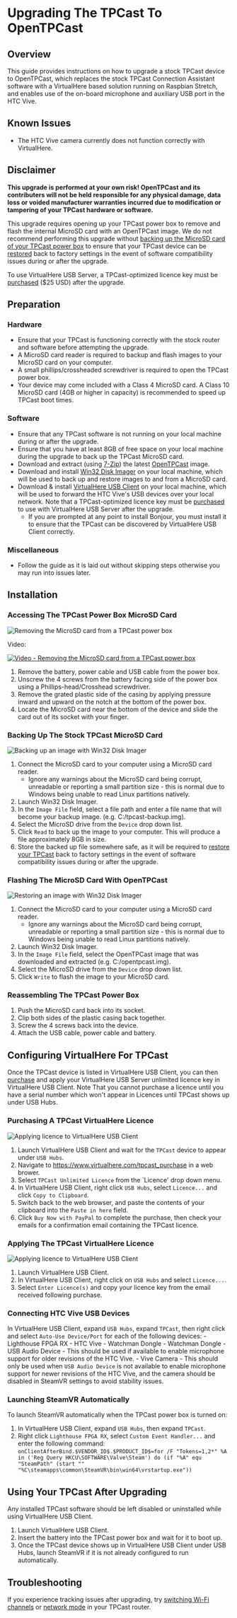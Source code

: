 # Upgrading The TPCast To OpenTPCast

## Overview
This guide provides instructions on how to upgrade a stock TPCast device to OpenTPCast, which replaces the stock TPCast Connection Assistant software with a VirtualHere based solution running on Raspbian Stretch, and enables use of the on-board microphone and auxiliary USB port in the HTC Vive.

## Known Issues
- The HTC Vive camera currently does not function correctly with VirtualHere.

## Disclaimer
**This upgrade is performed at your own risk! OpenTPCast and its contributers will not be held responsible for any physical damage, data loss or voided manufacturer warranties incurred due to modification or tampering of your TPCast hardware or software.**

This upgrade requires opening up your TPCast power box to remove and flash the internal MicroSD card with an OpenTPCast image.  We do not recommend performing this upgrade without [backing up the MicroSD card of your TPCast power box](SDCARD.md) to ensure that your TPCast device can be [restored](SDCARD.md#restoring-an-image-to-a-microsd-card) back to factory settings in the event of software compatibility issues during or after the upgrade.

To use VirtualHere USB Server, a TPCast-optimized licence key must be [purchased](https://www.virtualhere.com/tpcast_purchase) ($25 USD) after the upgrade.

## Preparation
### Hardware
- Ensure that your TPCast is functioning correctly with the stock router and software before attempting the upgrade.
- A MicroSD card reader is required to backup and flash images to your MicroSD card on your computer.
- A small phillips/crossheaded screwdriver is required to open the TPCast power box.
- Your device may come included with a Class 4 MicroSD card.  A Class 10 MicroSD card (4GB or higher in capacity) is recommended to speed up TPCast boot times.

### Software
- Ensure that any TPCast software is not running on your local machine during or after the upgrade.
- Ensure that you have at least 8GB of free space on your local machine during the upgrade to back up the TPCast MicroSD card.
- Download and extract (using [7-Zip](http://www.7-zip.org/)) the latest [OpenTPCast](https://github.com/OpenTPCast/Docs/releases) image.
- Download and install [Win32 Disk Imager](https://sourceforge.net/projects/win32diskimager/) on your local machine, which will be used to back up and restore images to and from a MicroSD card.
- Download & install [VirtualHere USB Client](https://virtualhere.com/usb_client_software) on your local machine, which will be used to forward the HTC Vive's USB devices over your local network.  Note that a TPCast-optimized licence key must be [purchased](https://www.virtualhere.com/tpcast_purchase) to use with VirtualHere USB Server after the upgrade.
  - If you are prompted at any point to install Bonjour, you must install it to ensure that the TPCast can be discovered by VirtualHere USB Client correctly.

### Miscellaneous
- Follow the guide as it is laid out without skipping steps otherwise you may run into issues later.

## Installation
### Accessing The TPCast Power Box MicroSD Card
![Removing the MicroSD card from a TPCast power box](../img/tpcast-sdcard-removal.jpg)

Video:

[![Video - Removing the MicroSD card from a TPCast power box](../img/sdcardremoval-video.jpg)](https://www.youtube.com/watch?v=rosli1DYzLc)

1. Remove the battery, power cable and USB cable from the power box.
1. Unscrew the 4 screws from the battery facing side of the power box using a Phillips-head/Crosshead screwdriver.
1. Remove the grated plastic side of the casing by applying pressure inward and upward on the notch at the bottom of the power box.
1. Locate the MicroSD card near the bottom of the device and slide the card out of its socket with your finger.

### Backing Up The Stock TPCast MicroSD Card
![Backing up an image with Win32 Disk Imager](../img/win32diskimager-backup.jpg)
1. Connect the MicroSD card to your computer using a MicroSD card reader.
    - Ignore any warnings about the MicroSD card being corrupt, unreadable or reporting a small partition size - this is normal due to Windows being unable to read Linux partitions natively.
1. Launch Win32 Disk Imager.
1. In the `Image File` field, select a file path and enter a file name that will become your backup image. (e.g. C:/tpcast-backup.img).
1. Select the MicroSD drive from the `Device` drop down list.
1. Click `Read` to back up the image to your computer.  This will produce a file approximately 8GB in size.
1. Store the backed up file somewhere safe, as it will be required to [restore your TPCast](SDCARD.md#restoring-an-image-to-a-microsd-card) back to factory settings in the event of software compatibility issues during or after the upgrade.

### Flashing The MicroSD Card With OpenTPCast
![Restoring an image with Win32 Disk Imager](../img/win32diskimager-flash.jpg)
1. Connect the MicroSD card to your computer using a MicroSD card reader.
    - Ignore any warnings about the MicroSD card being corrupt, unreadable or reporting a small partition size - this is normal due to Windows being unable to read Linux partitions natively.
1. Launch Win32 Disk Imager.
1. In the `Image File` field, select the OpenTPCast image that was downloaded and extracted (e.g. C:/opentpcast.img).
1. Select the MicroSD drive from the `Device` drop down list.
1. Click `Write` to flash the image to your MicroSD card.

### Reassembling The TPCast Power Box
1. Push the MicroSD card back into its socket.
1. Clip both sides of the plastic casing back together.
1. Screw the 4 screws back into the device.
1. Attach the USB cable, power cable and battery.

## Configuring VirtualHere For TPCast
Once the TPCast device is listed in VirtualHere USB Client, you can then [purchase](https://www.virtualhere.com/tpcast_purchase) and apply your VirtualHere USB Server unlimited licence key in VirtualHere USB Client.  Note That you cannot purchase a licence until you have a serial number which won't appear in Licences until TPCast shows up under USB Hubs.

### Purchasing A TPCast VirtualHere Licence
![Applying licence to VirtualHere USB Client](../img/virtualhere-purchase.jpg)
1. Launch VirtualHere USB Client and wait for the `TPCast` device to appear under `USB Hubs`.
1. Navigate to https://www.virtualhere.com/tpcast_purchase in a web brower.
1. Select `TPCast Unlimited Licence` from the `Licence' drop down menu.
1. In VirtualHere USB Client, right click `USB Hubs`, select `Licence...` and click `Copy to Clipboard`.
1. Switch back to the web browser, and paste the contents of your clipboard into the `Paste in here` field.
1. Click `Buy Now with PayPal` to complete the purchase, then check your emails for a confirmation email containing the TPCast licence.

### Applying The TPCast VirtualHere Licence
![Applying licence to VirtualHere USB Client](../img/virtualhere-licence.jpg)
1. Launch VirtualHere USB Client.
1. In VirtualHere USB Client, right click on `USB Hubs` and select `Licence...`.
1. Select `Enter Licence(s)` and copy your licence key from the email received following purchase.

### Connecting HTC Vive USB Devices
In VirtualHere USB Client, expand `USB Hubs`, expand `TPCast`, then right click and select `Auto-Use Device/Port` for each of the following devices:
    - Lighthouse FPGA RX
    - HTC Vive
    - Watchman Dongle
    - Watchman Dongle
    - USB Audio Device
        - This should be used if available to enable microphone support for older revisions of the HTC Vive.
    - Vive Camera
        - This should only be used when `USB Audio Device` is not available to enable microphone support for newer revisions of the HTC Vive, and the camera should be disabled in SteamVR settings to avoid stability issues.

### Launching SteamVR Automatically
To launch SteamVR automatically when the TPCast power box is turned on:
1. In VirtualHere USB Client, expand `USB Hubs`, then expand `TPCast`.
1. Right click `Lighthouse FPGA RX`, select `Custom Event Handler...` and enter the following command:
```onClientAfterBind.$VENDOR_ID$.$PRODUCT_ID$=for /F "Tokens=1,2*" %A in ('Reg Query HKCU\SOFTWARE\Valve\Steam') do (if "%A" equ "SteamPath" (start "" "%C\steamapps\common\SteamVR\bin\win64\vrstartup.exe"))```

## Using Your TPCast After Upgrading
Any installed TPCast software should be left disabled or uninstalled while using VirtualHere USB Client.

1. Launch VirtualHere USB Client.
1. Insert the battery into the TPCast power box and wait for it to boot up.
1. Once the TPCast device shows up in VirtualHere USB Client under USB Hubs, launch SteamVR if it is not already configured to run automatically.

## Troubleshooting
If you experience tracking issues after upgrading, try [switching Wi-Fi channels](ROUTER.md#switching-to-another-channel-frequency) or [network mode](ROUTER.md#switching-to-another-network-mode) in your TPCast router.
